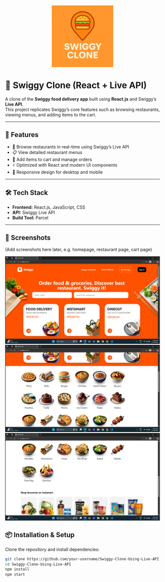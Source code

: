 <p align="center">
  <img src="My_logo.png" alt="Swiggy Clone Logo" width="200"/>
</p>

# 🍔 Swiggy Clone (React + Live API)

A clone of the **Swiggy food delivery app** built using **React.js** and Swiggy’s **Live API**.  
This project replicates Swiggy’s core features such as browsing restaurants, viewing menus, and adding items to the cart.

---

## 🚀 Features
- 🏪 Browse restaurants in real-time using Swiggy’s Live API  
- 📋 View detailed restaurant menus  
- 🛒 Add items to cart and manage orders  
- ⚡ Optimized with React and modern UI components  
- 🔄 Responsive design for desktop and mobile  

---

## 🛠️ Tech Stack
- **Frontend:** React.js, JavaScript, CSS  
- **API:** Swiggy Live API  
- **Build Tool:** Parcel  

---

## 📸 Screenshots
(Add screenshots here later, e.g. homepage, restaurant page, cart page)

![screenshot](https://github.com/ShivamThakur121/Swiggy-Clone-Using-Live-API/blob/b9ab1a6d25b7f48e78c2a6af92998cfcb7277e20/Screenshot%20(157).png)
![screenshot](https://github.com/ShivamThakur121/Swiggy-Clone-Using-Live-API/blob/b9ab1a6d25b7f48e78c2a6af92998cfcb7277e20/Screenshot%20(158).png)
![screenshot](https://github.com/ShivamThakur121/Swiggy-Clone-Using-Live-API/blob/b9ab1a6d25b7f48e78c2a6af92998cfcb7277e20/Screenshot%20(159).png)

## 📦 Installation & Setup

Clone the repository and install dependencies:

```bash
git clone https://github.com/your-username/Swiggy-Clone-Using-Live-API.git
cd Swiggy-Clone-Using-Live-API
npm install
npm start
